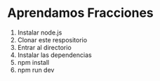 # Aprendamos Fracciones

1. Instalar node.js
2. Clonar este respositorio
3. Entrar al directorio
4. Instalar las dependencias
5. npm install
6. npm run dev
